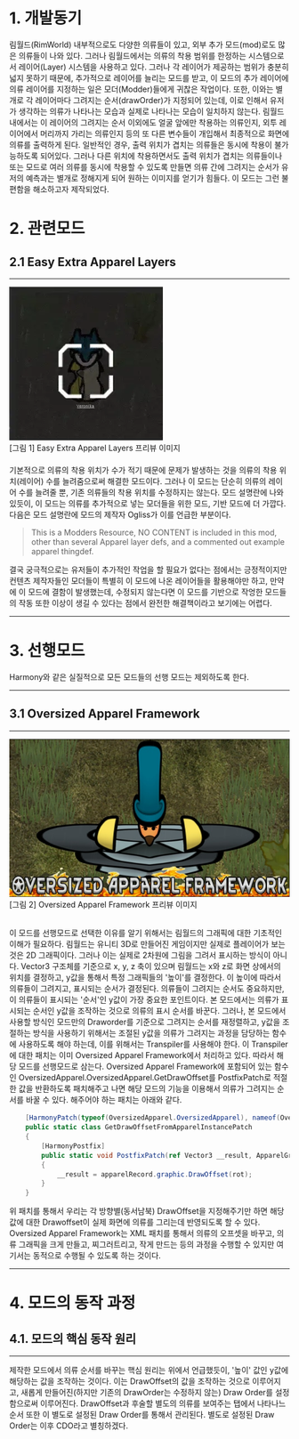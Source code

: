 # 1. 개발동기
림월드(RimWorld) 내부적으로도 다양한 의류들이 있고, 외부 추가 모드(mod)로도 많은 의류들이 나와 있다. 그러나 림월드에서는 의류의 착용 범위를 한정하는 시스템으로서 레이어(Layer) 시스템을 사용하고 있다. 그러나 각 레이어가 제공하는 범위가 충분히 넓지 못하기 때문에, 추가적으로 레이어를 늘리는 모드를 받고, 이 모드의 추가 레이어에 의류 레이어를 지정하는 일은 모더(Modder)들에게 귀찮은 작업이다. 또한, 이와는 별개로 각 레이어마다 그려지는 순서(drawOrder)가 지정되어 있는데, 이로 인해서 유저가 생각하는 의류가 나타나는 모습과 실제로 나타나는 모습이 일치하지 않는다. 림월드 내에서는 이 레이어의 그려지는 순서 이외에도 얼굴 앞에만 착용하는 의류인지, 외투 레이어에서 머리까지 가리는 의류인지 등의 또 다른 변수들이 개입해서 최종적으로 화면에 의류를 출력하게 된다. 일반적인 경우, 출력 위치가 겹치는 의류들은 동시에 착용이 불가능하도록 되어있다. 그러나 다른 위치에 착용하면서도 출력 위치가 겹치는 의류들이나 또는 모드로 여러 의류를 동시에 착용할 수 있도록 만들면 의류 간에 그려지는 순서가 유저의 예측과는 별개로 정해지게 되어 원하는 이미지를 얻기가 힘들다. 이 모드는 그런 불편함을 해소하고자 제작되었다.

# 2. 관련모드
## 2.1 Easy Extra Apparel Layers

---
![Easy Extra Apparel Layers image 1](../../Figure/EasyExtraApparelLayersImage1.webp)    
[그림 1] Easy Extra Apparel Layers 프리뷰 이미지    
　     
기본적으로 의류의 착용 위치가 수가 적기 때문에 문제가 발생하는 것을 의류의 착용 위치(레이어) 수를 늘려줌으로써 해결한 모드이다. 그러나 이 모드는 단순히 의류의 레이어 수를 늘려줄 뿐, 기존 의류들의 착용 위치를 수정하지는 않는다. 모드 설명란에 나와 있듯이, 이 모드는 의류를 추가적으로 넣는 모더들을 위한 모드, 기반 모드에 더 가깝다. 다음은 모드 설명란에 모드의 제작자 Ogliss가 이를 언급한 부분이다.
> This is a Modders Resource, NO CONTENT is included in this mod, other than several Apparel layer defs, and a commented out example apparel thingdef.  
  
결국 궁극적으로는 유저들이 추가적인 작업을 할 필요가 없다는 점에서는 긍정적이지만 컨텐츠 제작자들인 모더들이 특별히 이 모드에 나온 레이어들을 활용해야만 하고, 만약에 이 모드에 결함이 발생했는데, 수정되지 않는다면 이 모드를 기반으로 작엉한 모드들의 작동 또한 이상이 생길 수 있다는 점에서 완전한 해결책이라고 보기에는 어렵다.

---
# 3. 선행모드
Harmony와 같은 실질적으로 모든 모드들의 선행 모드는 제외하도록 한다.

---

## 3.1 Oversized Apparel Framework
---

![Oversized Apparel Framework preview image](../../Figure/OversizedApparelFrameWorkPreviewImage.png)    
[그림 2] Oversized Apparel Framework 프리뷰 이미지      
</br>

이 모드를 선행모드로 선택한 이유를 알기 위해서는 림월드의 그래픽에 대한 기초적인 이해가 필요하다.
림월드는 유니티 3D로 만들어진 게임이지만 실제로 플레이어가 보는 것은 2D 그래픽이다. 그러나 이는 실제로 2차원에 그림을 그려서 표시하는 방식이 아니다. Vector3 구조체를 기준으로 x, y, z 축이 있으며 림월드는 x와 z로 화면 상에서의 위치를 결정하고, y값을 통해서 특정 그래픽들의 '높이'를 결정한다. 이 높이에 따라서 의류들이 그려지고, 표시되는 순서가 결정된다. 의류들이 그려지는 순서도 중요하지만, 이 의류들이 표시되는 '순서'인 y값이 가장 중요한 포인트이다. 본 모드에서는 의류가 표시되는 순서인 y값을 조작하는 것으로 의류의 표시 순서를 바꾼다. 그러나, 본 모드에서 사용할 방식인 모드만의 Draworder를 기준으로 그려지는 순서를 재정렬하고, y값을 조절하는 방식을 사용하기 위해서는 조절된 y값을 의류가 그려지는 과정을 담당하는 함수에 사용하도록 해야 하는데, 이를 위해서는 Transpiler를 사용해야 한다. 이 Transpiler에 대한 패치는 이미 Oversized Apparel Framework에서 처리하고 있다. 따라서 해당 모드를 선행모드로 삼는다. Oversized Apparel Framework에 포함되어 있는 함수인 OversizedApparel.OversizedApparel.GetDrawOffset를 PostfixPatch로 적절한 값을 반환하도록 패치해주고 나면 해당 모드의 기능을 이용해서 의류가 그려지는 순서를 바꿀 수 있다. 해주어야 하는 패치는 아래와 같다.
```C#
    [HarmonyPatch(typeof(OversizedApparel.OversizedApparel), nameof(OversizedApparel.OversizedApparel.GetDrawOffset))]
    public static class GetDrawOffsetFromApparelInstancePatch
    {
        [HarmonyPostfix]
        public static void PostfixPatch(ref Vector3 __result, ApparelGraphicRecord apparelRecord, Rot4 rot)
        {
            __result = apparelRecord.graphic.DrawOffset(rot);
        }
    }
```  
위 패치를 통해서 우리는 각 방향별(동서남북) DrawOffset을 지정해주기만 하면 해당 값에 대한 Drawoffset이 실제 화면에 의류를 그리는데 반영되도록 할 수 있다. Oversized Apparel Framework는 XML 패치를 통해서 의류의 오프셋을 바꾸고, 의류 그래픽을 크게 만들고, 찌그러트리고, 작게 만드는 등의 과정을 수행할 수 있지만 여기서는 동적으로 수행될 수 있도록 하는 것이다.

---
# 4. 모드의 동작 과정
## 4.1. 모드의 핵심 동작 원리
---
제작한 모드에서 의류 순서를 바꾸는 핵심 원리는 위에서 언급했듯이, '높이' 값인 y값에 해당하는 값을 조작하는 것이다. 이는 DrawOffset의 값을 조작하는 것으로 이루어지고, 새롭게 만들어진(하지만 기존의 DrawOrder는 수정하지 않는) Draw Order를 설정함으로써 이루어진다. DrawOffset과 후술할 별도의 의류를 보여주는 탭에서 나타나느 순서 또한 이 별도로 설정된 Draw Order를 통해서 관리된다. 별도로 설정된 Draw Order는 이후 CDO라고 별칭하겠다.
